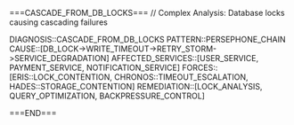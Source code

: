 ===CASCADE_FROM_DB_LOCKS===
// Complex Analysis: Database locks causing cascading failures

DIAGNOSIS::CASCADE_FROM_DB_LOCKS
PATTERN::PERSEPHONE_CHAIN
CAUSE::[DB_LOCK->WRITE_TIMEOUT->RETRY_STORM->SERVICE_DEGRADATION]
AFFECTED_SERVICES::[USER_SERVICE, PAYMENT_SERVICE, NOTIFICATION_SERVICE]
FORCES::[ERIS::LOCK_CONTENTION, CHRONOS::TIMEOUT_ESCALATION, HADES::STORAGE_CONTENTION]
REMEDIATION::[LOCK_ANALYSIS, QUERY_OPTIMIZATION, BACKPRESSURE_CONTROL]

===END===